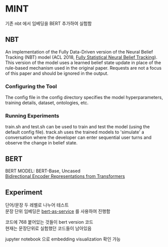 # MINT
기존 nbt 에서 임베딩을 BERT 추가하여 실험함  
  
  
## NBT
An implementation of the Fully Data-Driven version of the Neural Belief Tracking (NBT) model (ACL 2018, [Fully Statistical Neural Belief Tracking](https://arxiv.org/abs/1805.11350)).  
This version of the model uses a learned belief state update in place of the rule-based mechanism used in the original paper. Requests are not a focus of this paper and should be ignored in the output.  

### Configuring the Tool

The config file in the config directory specifies the model hyperparameters, training details, dataset, ontologies, etc. 

### Running Experiments

train.sh and test.sh can be used to train and test the model (using the default config file). 
track.sh uses the trained models to 'simulate' a conversation where the developer can enter sequential user turns and observe the change in belief state.  
  
  
## BERT
BERT MODEL: BERT-Base, Uncased  
[Bidirectional Encoder Representations from Transformers](https://github.com/google-research/bert)

## Experiment
단어/문장 두 레벨로 나누어 테스트  
문장 단위 임베딩은 [bert-as-service](https://github.com/hanxiao/bert-as-service) 를 사용하여 진행함 
  
코드에 768 붙어있는 것들이 bert version 코드  
현재는 문장단위로 실험했던 코드들이 남아있음  
  
jupyter notebook 으로 embedding visualization 확인 가능  
